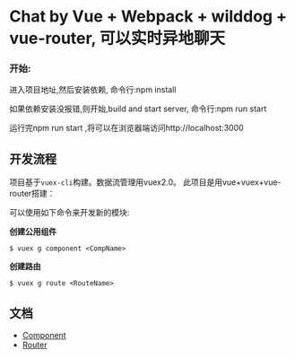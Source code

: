 # Chat by Vue + Webpack + wilddog + vue-router, 可以实时异地聊天

### 开始:

进入项目地址,然后安装依赖,
命令行:npm install

如果依赖安装没报错,则开始,build and start server,
命令行:npm run start

运行完npm run start ,将可以在浏览器端访问http://localhost:3000



## 开发流程
项目基于`vuex-cli`构建。数据流管理用vuex2.0。
此项目是用vue+vuex+vue-router搭建：

可以使用如下命令来开发新的模块:

**创建公用组件** 
```
$ vuex g component <CompName>
```

**创建路由**    
```
$ vuex g route <RouteName>
```

## 文档
- [Component](docs/component.md)
- [Router](docs/router.md)




